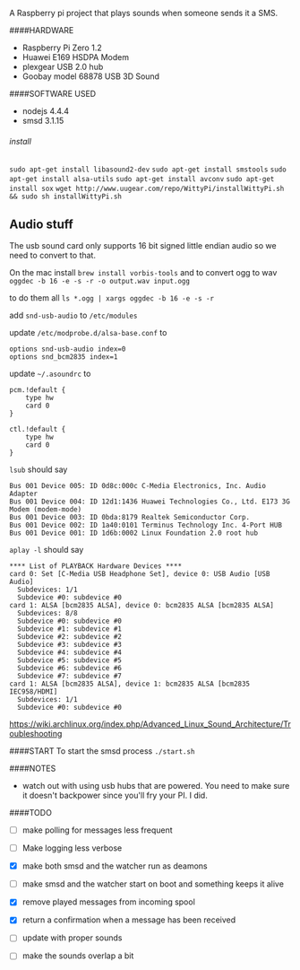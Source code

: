 A Raspberry pi project that plays sounds when someone sends it a SMS.

####HARDWARE
- Raspberry Pi Zero 1.2
- Huawei E169 HSDPA Modem
- plexgear USB 2.0 hub
- Goobay model 68878 USB 3D Sound


####SOFTWARE USED
- nodejs 4.4.4
- smsd 3.1.15

###### install 
`sudo apt-get install libasound2-dev`
`sudo apt-get install smstools`
`sudo apt-get install alsa-utils`
`sudo apt-get install avconv`
`sudo apt-get install sox`
`wget http://www.uugear.com/repo/WittyPi/installWittyPi.sh && sudo sh installWittyPi.sh`

## Audio stuff
The usb sound card only supports 16 bit signed little endian audio so we need to convert to that.

On the mac install
`brew install vorbis-tools`
and to convert ogg to wav
`oggdec -b 16 -e -s -r -o output.wav input.ogg`

to do them all
`ls *.ogg | xargs oggdec -b 16 -e -s -r`

add
`snd-usb-audio` to `/etc/modules`

update `/etc/modprobe.d/alsa-base.conf` to
```
options snd-usb-audio index=0
options snd_bcm2835 index=1
```

update `~/.asoundrc` to
```
pcm.!default {
    type hw
    card 0
}

ctl.!default {
    type hw
    card 0
}
```

`lsub` should say
```
Bus 001 Device 005: ID 0d8c:000c C-Media Electronics, Inc. Audio Adapter
Bus 001 Device 004: ID 12d1:1436 Huawei Technologies Co., Ltd. E173 3G Modem (modem-mode)
Bus 001 Device 003: ID 0bda:8179 Realtek Semiconductor Corp.
Bus 001 Device 002: ID 1a40:0101 Terminus Technology Inc. 4-Port HUB
Bus 001 Device 001: ID 1d6b:0002 Linux Foundation 2.0 root hub
```

`aplay -l` should say
```
**** List of PLAYBACK Hardware Devices ****
card 0: Set [C-Media USB Headphone Set], device 0: USB Audio [USB Audio]
  Subdevices: 1/1
  Subdevice #0: subdevice #0
card 1: ALSA [bcm2835 ALSA], device 0: bcm2835 ALSA [bcm2835 ALSA]
  Subdevices: 8/8
  Subdevice #0: subdevice #0
  Subdevice #1: subdevice #1
  Subdevice #2: subdevice #2
  Subdevice #3: subdevice #3
  Subdevice #4: subdevice #4
  Subdevice #5: subdevice #5
  Subdevice #6: subdevice #6
  Subdevice #7: subdevice #7
card 1: ALSA [bcm2835 ALSA], device 1: bcm2835 ALSA [bcm2835 IEC958/HDMI]
  Subdevices: 1/1
  Subdevice #0: subdevice #0
  ```

https://wiki.archlinux.org/index.php/Advanced_Linux_Sound_Architecture/Troubleshooting

####START
To start the smsd process
`./start.sh`

####NOTES
- watch out with using usb hubs that are powered. You need to make sure it doesn't backpower since you'll fry your PI. I did.

####TODO

- [ ] make polling for messages less frequent
- [ ] Make logging less verbose
- [X] make both smsd and the watcher run as deamons
- [ ] make smsd and the watcher start on boot and something keeps it alive
- [X] remove played messages from incoming spool
- [X] return a confirmation when a message has been received
- [ ] update with proper sounds
- [ ] make the sounds overlap a bit

